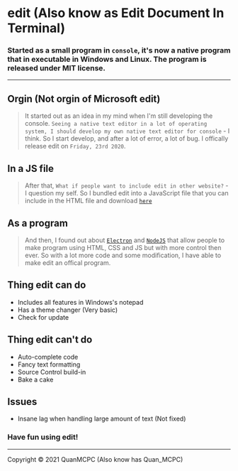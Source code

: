 # edit (Also know as Edit Document In Terminal)
### Started as a small program in `console`, it's now a native program that in executable in Windows and Linux. The program is released under MIT license.
___
## Orgin (Not orgin of Microsoft edit)
> It started out as an idea in my mind when I'm still developing the console. `Seeing a native text editor in a lot of operating system, I should develop my own native text editor for console` - I think. So I start develop, and after a lot of error, a lot of bug. I offically release edit on `Friday, 23rd 2020`.
## In a JS file
> After that, `What if people want to include edit in other website?` - I question my self. So I bundled edit into a JavaScript file that you can include in the HTML file and download [`here`](https://raw.githubusercontent.com/QuanMCPC/QuanMCPC.github.io/master/other_project/Edit_For_Other_Website.js)
## As a program
> And then, I found out about [`Electron`](https://electronjs.org) and [`NodeJS`](https://nodejs.org/) that allow people to make program using HTML, CSS and JS but with more control then ever. So with a lot more code and some modification, I have able to make edit an offical program.
## Thing edit can do
 - Includes all features in Windows's notepad
 - Has a theme changer (Very basic)
 - Check for update
## Thing edit can't do
 - Auto-complete code
 - Fancy text formatting
 - Source Control build-in
 - Bake a cake
## Issues
 - Insane lag when handling large amount of text (Not fixed)
### Have fun using edit!
___
Copyright &copy; 2021 QuanMCPC (Also know has Quan_MCPC)